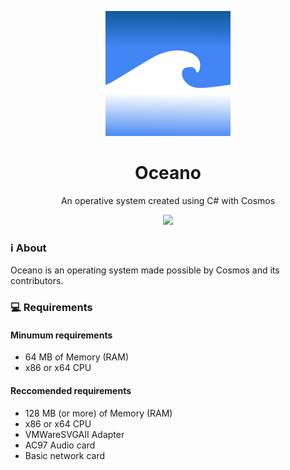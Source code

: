 <p align="center">
  <img src="https://raw.githubusercontent.com/OceanoOS/Oceano/main/Artwork/Logo.png" width="200">
  </p>
<h1 align="center">Oceano</h1>
<p align="center">An operative system created using C# with Cosmos</p>
<p align="center">
<img src="https://img.shields.io/github/issues-pr/OceanoOS/Oceano">
</p>



### ℹ About
Oceano is an operating system made possible by Cosmos and its contributors.

### 💻 Requirements
#### Minumum requirements
- 64 MB of Memory (RAM)
- x86 or x64 CPU
#### Reccomended requirements
- 128 MB (or more) of Memory (RAM)
- x86 or x64 CPU
- VMWareSVGAII Adapter
- AC97 Audio card
- Basic network card
